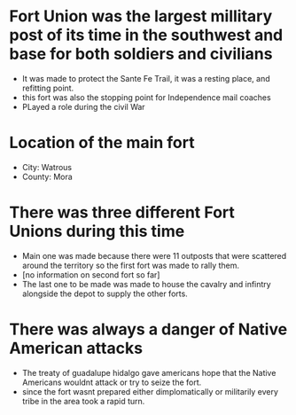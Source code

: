 # Fort Union was the largest millitary post of its time in the southwest and  base for both soldiers and civilians
* It was made to protect the Sante Fe Trail, it was a resting place, and refitting point.
* this fort was also the stopping point for Independence mail coaches
* PLayed a role during the civil War
# Location of the main fort 
* City: Watrous 
* County: Mora
# There was three different Fort Unions during this time
* Main one was made because there were 11 outposts that were scattered around the territory so the first fort was made to rally them.
* [no information on second fort so far]
* The last one to be made was made to house the cavalry and infintry alongside the depot to supply the other forts.
# There was always a danger of Native American attacks
* The treaty of guadalupe hidalgo gave americans hope that the Native Americans wouldnt attack or try to seize the fort.
* since the fort wasnt prepared either dimplomatically or militarily every tribe in the area took a rapid turn.
